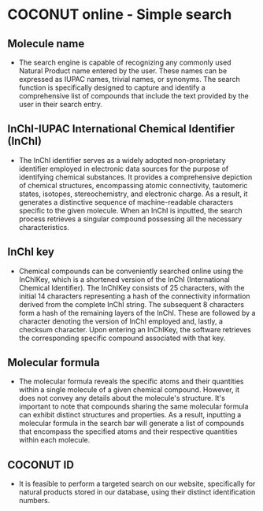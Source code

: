 # COCONUT online - Simple search 

## Molecule name
* The search engine is capable of recognizing any commonly used Natural Product name entered by the user. These names can be expressed as IUPAC names, trivial names, or synonyms. The search function is specifically designed to capture and identify a comprehensive list of compounds that include the text provided by the user in their search entry.

## InChI-IUPAC International Chemical Identifier (InChI)
* The InChI identifier serves as a widely adopted non-proprietary identifier employed in electronic data sources for the purpose of identifying chemical substances. It provides a comprehensive depiction of chemical structures, encompassing atomic connectivity, tautomeric states, isotopes, stereochemistry, and electronic charge. As a result, it generates a distinctive sequence of machine-readable characters specific to the given molecule. When an InChI is inputted, the search process retrieves a singular compound possessing all the necessary characteristics.

## InChI key
* Chemical compounds can be conveniently searched online using the InChIKey, which is a shortened version of the InChI (International Chemical Identifier). The InChIKey consists of 25 characters, with the initial 14 characters representing a hash of the connectivity information derived from the complete InChI string. The subsequent 8 characters form a hash of the remaining layers of the InChI. These are followed by a character denoting the version of InChI employed and, lastly, a checksum character. Upon entering an InChIKey, the software retrieves the corresponding specific compound associated with that key.

## Molecular formula
* The molecular formula reveals the specific atoms and their quantities within a single molecule of a given chemical compound. However, it does not convey any details about the molecule's structure. It's important to note that compounds sharing the same molecular formula can exhibit distinct structures and properties. As a result, inputting a molecular formula in the search bar will generate a list of compounds that encompass the specified atoms and their respective quantities within each molecule.

## COCONUT ID
* It is feasible to perform a targeted search on our website, specifically for natural products stored in our database, using their distinct identification numbers.

